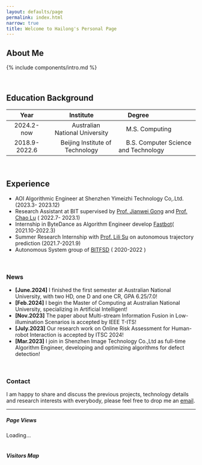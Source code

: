 ```yaml
---
layout: defaults/page
permalink: index.html
narrow: true
title: Welcome to Hailong's Personal Page
---
```


## About Me

{% include components/intro.md %}

[//]: # ([Here's the full feature list and some quick examples of what it can do.]&#40;{{ site.baseurl}}{% link _pages/about.md %}&#41;)

<br />

## Education Background

|         Year          |                        Institute                        | <img width=20/> Degree                              |
|:---------------------:|:-------------------------------------------------------:|:----------------------------------------------------|
|      2024.2-now       |     <img width=20/> Australian National University      | <img width=20/>M.S. Computing                       |
|     2018.9-2022.6     |    <img width=20/>  Beijing Institute of Technology     | <img width=20/>B.S. Computer Science and Technology |

<br />

## Experience
- AOI Algorithmic Engineer at Shenzhen Yimeizhi Technology Co,.Ltd. (2023.3- 2023.12)
- Research Assistant at BIT supervised by [Prof. Jianwei Gong](https://me-english.bit.edu.cn/people/facultydept/vehiclee2/xs3/b125047.htm) and [Prof. Chao Lu](https://scholar.google.com/citations?user=0Jv8_7MAAAAJ&hl=zh-CN) ( 2022.7- 2023.1)
- Internship in ByteDance as Algorithm Engineer develop [Fastbot](https://github.com/bytedance/Fastbot_Android)( 2021.10-2022.3)
- Summer Research Internship with [Prof. Lili Su](https://lilisu3.sites.northeastern.edu/) on autonomous trajectory prediction (2021.7-2021.9)
- Autonomous System group of [BITFSD](http://www.bitfsd.com/) ( 2020-2022 )

<br />

### News
- **\[June.2024\]** I finished the first semester at Australian National University, with two HD, one D and one CR, GPA 6.25/7.0!
- **\[Feb.2024\]** I begin the Master of Computing at Australian National University, specializing in Artificial Intelligent!
- **\[Nov.2023\]** The paper about Multi-stream Information Fusion in Low-illumination Scenarios is accepted by IEEE T-ITS!
- **\[July.2023\]** Our research work on Online Risk Assessment for Human-robot Interaction is accepted by ITSC 2024!
- **\[Mar.2023\]** I join in Shenzhen Image Technology Co.,Ltd as full-time Algorithm Engineer, developing and optimizing algorithms for defect detection!
<br />

### Contact
I am happy to share and discuss the previous projects, technology details and research interests with everybody, please feel free to drop me an [email](mailto:hailong.gong@anu.edu.au).
<hr />


<body>  
<h5> Page Views</h5>
<span id="page-views">Loading...</span>

<br />
<br />

<h5> Visitors Map </h5>
<div id="mapid"></div>  
  
<script src="https://unpkg.com/leaflet/dist/leaflet.js"></script>  
<script>  
    var mymap = L.map('mapid').setView([35, 130], 1); // 设置地图视图中心点和缩放级别  
  
    L.tileLayer('https://{s}.tile.openstreetmap.org/{z}/{x}/{y}.png', {  
        attribution: 'Map data &copy; <a href="https://www.openstreetmap.org/copyright">OpenStreetMap</a> contributors',  
        maxZoom: 18,  
    }).addTo(mymap);  

    var ipCount = 30; // 用于跟踪已处理的IP数量  
  
    function addLocationsToMap(locations) {  
        locations.forEach((location, index) => {  
            // 根据IP数量区间设置颜色类  
            let colorClass;  
            if (ipCount >= 0 && ipCount < 10) {  
                colorClass = 'green-triangle';  
            } else if (ipCount >= 10 && ipCount < 20) {  
                colorClass = 'blue-triangle';  
            } else {  
                colorClass = 'red-triangle';  
            }    
            // 解析Loc字符串为经纬度数组  
            var coords = location.Loc.split(',').map(Number);  
  
            // 创建一个SVG元素用于绘制红色三角形  
            var svgMarker = document.createElementNS("http://www.w3.org/2000/svg", "svg");  
            svgMarker.setAttribute("class", "marker");  
            svgMarker.setAttribute("width", "20");  
            svgMarker.setAttribute("height", "30");  
  
            var polygon = document.createElementNS("http://www.w3.org/2000/svg", "polygon");  
            polygon.setAttribute("class", colorClass);  
            polygon.setAttribute("points", "4,0 0,15 8,15"); // 三角形顶点坐标  
  
            svgMarker.appendChild(polygon);  
  
            // 使用L.DivIcon将SVG作为图标  
            var myIcon = L.divIcon({  
                className: 'my-custom-icon',  
                html: svgMarker.outerHTML,  
                iconSize: [20, 30], // 与SVG尺寸相匹配  
                iconAnchor: [10, 30], // 图标锚点  
                popupAnchor: [0, -30] // 弹出框锚点  
            });  
  
            // 将标记添加到地图上  
            L.marker(coords, {icon: myIcon}).addTo(mymap);  

            // 更新已处理的IP数量  
            ipCount--;  
  
            // 如果已经处理了30个，重置计数器  
            if (ipCount < 0) {  
                ipCount = 30;  
            } 
        });  
    }  
  
    // 使用fetch API从服务器获取数据  http://localhost:3000/location/get-latest
    fetch('https://personalpage-express-mongodb.azurewebsites.net/location/get-latest')  
        .then(response => response.json())  
        .then(data => {  
            // 假设返回的数据是一个数组  
            var locations = data.slice(0, 30); // 取前30个元素，如果不足30个则按实际数量  
            addLocationsToMap(locations);  
        })  
        .catch(error => console.error('Error fetching data:', error));   
</script>  
</body>

